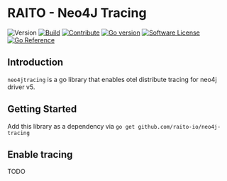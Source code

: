 # RAITO - Neo4J Tracing

[//]: # ([![Go Report Card]&#40;https://goreportcard.com/badge/github.com/raito-io/go-dynamo-utils&#41;]&#40;https://goreportcard.com/report/github.com/raito-io/go-dynamo-utils&#41;)
[//]: # ([![Coverage]&#40;https://img.shields.io/codecov/c/github/raito-io/go-dynamo-utils?label=coverage&#41;]&#40;https://app.codecov.io/gh/raito-io/go-dynamo-utils&#41;)

![Version](https://img.shields.io/github/v/tag/raito-io/neo4j-tracing?sort=semver&label=version&color=651FFF)
[![Build](https://img.shields.io/github/actions/workflow/status/raito-io/go-dynamo-utils/build.yml?branch=main)](https://github.com/raito-io/go-dynamo-utils/actions/workflows/build.yml)
[![Contribute](https://img.shields.io/badge/Contribute-🙌-green.svg)](/CONTRIBUTING.md)
[![Go version](https://img.shields.io/github/go-mod/go-version/raito-io/neo4j-tracing?color=7fd5ea)](https://golang.org/)
[![Software License](https://img.shields.io/badge/license-Apache%202-brightgreen.svg?label=license)](/LICENSE)
[![Go Reference](https://pkg.go.dev/badge/github.com/raito-io/neo4j-tracing.svg)](https://pkg.go.dev/github.com/raito-io/neo4j-tracing)

## Introduction
`neo4jtracing` is a go library that enables otel distribute tracing for neo4j driver v5. 

## Getting Started
Add this library as a dependency via `go get github.com/raito-io/neo4j-tracing`

## Enable tracing
TODO
